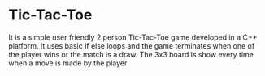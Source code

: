 # Tic-Tac-Toe
It is a simple user friendly 2 person Tic-Tac-Toe game developed in a C++ platform. It uses basic if else loops and the game terminates when one of the player wins or the match is a draw. The 3x3 board is show every time when a move is made by the player 
